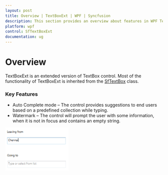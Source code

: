 ```yaml
---
layout: post
title: Overview | TextBoxExt | WPF | Syncfusion
description: This section provides an overview about features in WPF TextBoxExt control.
platform: wpf
control: SfTextBoxExt
documentation: ug
---
```


# Overview

TextBoxExt is an extended version of TextBox control. Most of the functionality of TextBoxExt is inherited from the [SfTextBox](http://msdn.microsoft.com/en-us/library/windows/apps/windows.ui.xaml.controls.textbox) class.

### Key Features

* Auto Complete mode – The control provides suggestions to end users based on a predefined collection while typing.
* Watermark – The control will prompt the user with some information, when it is not in focus and contains an empty string.

![TextBoxExt - Overview](Overview_images/Overview_img1.png)